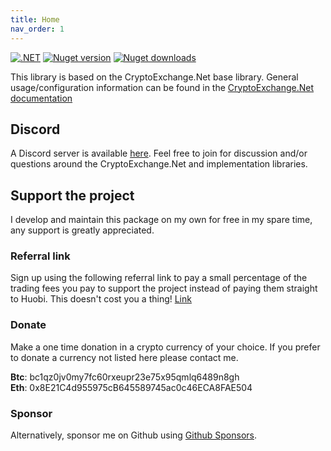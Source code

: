 ```yaml
---
title: Home
nav_order: 1
---
```


[![.NET](https://github.com/JKorf/Huobi.Net/actions/workflows/dotnet.yml/badge.svg)](https://github.com/JKorf/Huobi.Net/actions/workflows/dotnet.yml) [![Nuget version](https://img.shields.io/nuget/v/Huobi.net.svg)](https://www.nuget.org/packages/Huobi.Net)  [![Nuget downloads](https://img.shields.io/nuget/dt/Huobi.Net.svg)](https://www.nuget.org/packages/Huobi.Net)

This library is based on the CryptoExchange.Net base library. General usage/configuration information can be found in the [CryptoExchange.Net documentation](https://jkorf.github.io/CryptoExchange.Net)

## Discord
A Discord server is available [here](https://discord.gg/MSpeEtSY8t). Feel free to join for discussion and/or questions around the CryptoExchange.Net and implementation libraries.

## Support the project
I develop and maintain this package on my own for free in my spare time, any support is greatly appreciated.

### Referral link
Sign up using the following referral link to pay a small percentage of the trading fees you pay to support the project instead of paying them straight to Huobi. This doesn't cost you a thing!
[Link](https://www.huobi.com/en-us/v/register/double-invite/?inviter_id=11343840&invite_code=fxp93)

### Donate
Make a one time donation in a crypto currency of your choice. If you prefer to donate a currency not listed here please contact me.

**Btc**:  bc1qz0jv0my7fc60rxeupr23e75x95qmlq6489n8gh  
**Eth**:  0x8E21C4d955975cB645589745ac0c46ECA8FAE504   

### Sponsor
Alternatively, sponsor me on Github using [Github Sponsors](https://github.com/sponsors/JKorf). 

